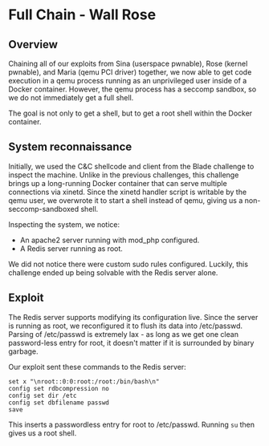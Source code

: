 # Full Chain - Wall Rose

## Overview

Chaining all of our exploits from Sina (userspace pwnable), Rose (kernel
pwnable), and Maria (qemu PCI driver) together, we now able to get code
execution in a qemu process running as an unprivileged user inside of a
Docker container. However, the qemu process has a seccomp sandbox, so we
do not immediately get a full shell.

The goal is not only to get a shell, but to get a root shell within the
Docker container.

## System reconnaissance

Initially, we used the C&C shellcode and client from the Blade challenge
to inspect the machine. Unlike in the previous challenges, this
challenge brings up a long-running Docker container that can serve
multiple connections via xinetd. Since the xinetd handler script is
writable by the qemu user, we overwrote it to start a shell instead of
qemu, giving us a non-seccomp-sandboxed shell.

Inspecting the system, we notice:
 - An apache2 server running with mod\_php configured.
 - A Redis server running as root.

We did not notice there were custom sudo rules configured. Luckily, this
challenge ended up being solvable with the Redis server alone.

## Exploit

The Redis server supports modifying its configuration live. Since the
server is running as root, we reconfigured it to flush its data into
/etc/passwd. Parsing of /etc/passwd is extremely lax - as long as we get
one clean password-less entry for root, it doesn't matter if it is
surrounded by binary garbage.

Our exploit sent these commands to the Redis server:
```
set x "\nroot::0:0:root:/root:/bin/bash\n"
config set rdbcompression no
config set dir /etc
config set dbfilename passwd
save
```

This inserts a passwordless entry for root to /etc/passwd. Running `su`
then gives us a root shell.
